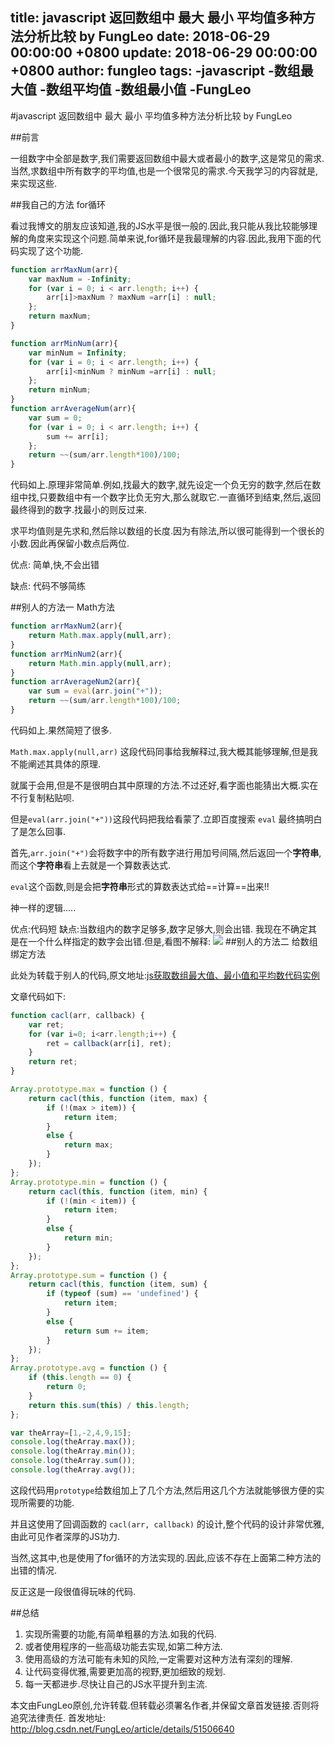 title: javascript 返回数组中 最大 最小 平均值多种方法分析比较 by FungLeo
date: 2018-06-29 00:00:00 +0800
update: 2018-06-29 00:00:00 +0800
author: fungleo
tags:
    -javascript
    -数组最大值
    -数组平均值
    -数组最小值
    -FungLeo
---

#javascript 返回数组中 最大 最小 平均值多种方法分析比较 by FungLeo

##前言

一组数字中全部是数字,我们需要返回数组中最大或者最小的数字,这是常见的需求.当然,求数组中所有数字的平均值,也是一个很常见的需求.今天我学习的内容就是,来实现这些.

##我自己的方法 for循环

看过我博文的朋友应该知道,我的JS水平是很一般的.因此,我只能从我比较能够理解的角度来实现这个问题.简单来说,for循环是我最理解的内容.因此,我用下面的代码实现了这个功能.

```javascript
function arrMaxNum(arr){
	var maxNum = -Infinity;
	for (var i = 0; i < arr.length; i++) {
		arr[i]>maxNum ? maxNum =arr[i] : null;
	};
	return maxNum;
}

function arrMinNum(arr){
	var minNum = Infinity;
	for (var i = 0; i < arr.length; i++) {
		arr[i]<minNum ? minNum =arr[i] : null;
	};
	return minNum;
}
function arrAverageNum(arr){
	var sum = 0;
	for (var i = 0; i < arr.length; i++) {
		sum += arr[i];
	};
	return ~~(sum/arr.length*100)/100;
}
```

代码如上.原理非常简单.例如,找最大的数字,就先设定一个负无穷的数字,然后在数组中找,只要数组中有一个数字比负无穷大,那么就取它.一直循环到结束,然后,返回最终得到的数字.找最小的则反过来.

求平均值则是先求和,然后除以数组的长度.因为有除法,所以很可能得到一个很长的小数.因此再保留小数点后两位.

优点: 简单,快,不会出错

缺点: 代码不够简练

##别人的方法一 Math方法

```javascript
function arrMaxNum2(arr){
	return Math.max.apply(null,arr);
}
function arrMinNum2(arr){
	return Math.min.apply(null,arr);
}
function arrAverageNum2(arr){
	var sum = eval(arr.join("+"));
	return ~~(sum/arr.length*100)/100;
}
```

代码如上.果然简短了很多.

`Math.max.apply(null,arr)` 这段代码同事给我解释过,我大概其能够理解,但是我不能阐述其具体的原理.

就属于会用,但是不是很明白其中原理的方法.不过还好,看字面也能猜出大概.实在不行复制粘贴呗.

但是`eval(arr.join("+"))`这段代码把我给看蒙了.立即百度搜索 `eval` 最终搞明白了是怎么回事.

首先,`arr.join("+")`会将数字中的所有数字进行用加号间隔,然后返回一个**字符串**,而这个**字符串**看上去就是一个算数表达式.

`eval`这个函数,则是会把**字符串**形式的算数表达式给==计算==出来!!

神一样的逻辑.....

优点:代码短
缺点:当数组内的数字足够多,数字足够大,则会出错.
我现在不确定其是在一个什么样指定的数字会出错.但是,看图不解释:
![](https://raw.githubusercontent.com/fengcms/articles/master/image/c9/db98e9b2cba9c0fa81eb2db17fb76d.jpg)
##别人的方法二 给数组绑定方法

此处为转载于别人的代码,原文地址:[js获取数组最大值、最小值和平均数代码实例](http://www.softwhy.com/forum.php?mod=viewthread&tid=13263)

文章代码如下:

```javascript
function cacl(arr, callback) {
	var ret;
	for (var i=0; i<arr.length;i++) {
		ret = callback(arr[i], ret);
	}
	return ret;
}

Array.prototype.max = function () {
	return cacl(this, function (item, max) {
		if (!(max > item)) {
			return item;
		}
		else {
			return max;
		}
	});
};
Array.prototype.min = function () {
	return cacl(this, function (item, min) {
		if (!(min < item)) {
			return item;
		}
		else {
			return min;
		}
	});
};
Array.prototype.sum = function () {
	return cacl(this, function (item, sum) {
		if (typeof (sum) == 'undefined') {
			return item;
		}
		else {
			return sum += item;
		}
	});
};
Array.prototype.avg = function () {
	if (this.length == 0) {
		return 0;
	}
	return this.sum(this) / this.length;
};

var theArray=[1,-2,4,9,15];
console.log(theArray.max());
console.log(theArray.min());
console.log(theArray.sum());
console.log(theArray.avg());
```

这段代码用`prototype`给数组加上了几个方法,然后用这几个方法就能够很方便的实现所需要的功能.

并且这使用了回调函数的 `cacl(arr, callback)` 的设计,整个代码的设计非常优雅,由此可见作者深厚的JS功力.

当然,这其中,也是使用了for循环的方法实现的.因此,应该不存在上面第二种方法的出错的情况.

反正这是一段很值得玩味的代码.

##总结

1. 实现所需要的功能,有简单粗暴的方法.如我的代码.
2. 或者使用程序的一些高级功能去实现,如第二种方法.
3. 使用高级的方法可能有未知的风险,一定需要对这种方法有深刻的理解.
4. 让代码变得优雅,需要更加高的视野,更加细致的规划.
5. 每一天都进步.尽快让自己的JS水平提升到主流.

本文由FungLeo原创,允许转载.但转载必须署名作者,并保留文章首发链接.否则将追究法律责任.
首发地址: http://blog.csdn.net/FungLeo/article/details/51506640